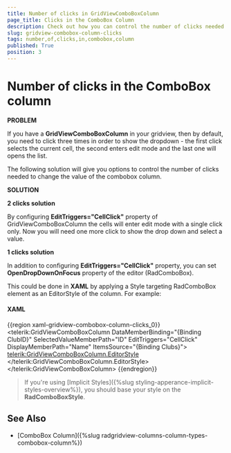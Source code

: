 ```yaml
---
title: Number of clicks in GridViewComboBoxColumn
page_title: Clicks in the ComboBox Column
description: Check out how you can control the number of clicks needed to change the value of the ComboBox Column within RadGridView - Telerik's WPF DataGrid.
slug: gridview-combobox-column-clicks
tags: number,of,clicks,in,combobox,column
published: True
position: 3
---
```


# Number of clicks in the ComboBox column

__PROBLEM__

If you have a __GridViewComboBoxColumn__ in your gridview, then by default, you need to click three times in order to show the dropdown - the first click selects the current cell, the second enters edit mode and the last one will opens the list.

The following solution will give you options to control the number of clicks needed to change the value of the combobox column.

__SOLUTION__

__2 clicks solution__

By configuring __EditTriggers="CellClick"__ property of GridViewComboBoxColumn the cells will enter edit mode with a single click only. Now you will need one more click to show the drop down and select a value.

__1 clicks solution__

In addition to configuring __EditTriggers="CellClick"__ property, you can set __OpenDropDownOnFocus__ property of the editor (RadComboBox). 

This could be done in __XAML__ by applying a Style targeting RadComboBox element as an EditorStyle of the column. For example:

#### __XAML__

{{region xaml-gridview-combobox-column-clicks_0}}
	<telerik:GridViewComboBoxColumn DataMemberBinding="{Binding ClubID}"
	                            SelectedValueMemberPath="ID"
	                            EditTriggers="CellClick"
	                            DisplayMemberPath="Name"
	                            ItemsSource="{Binding Clubs}">
	    <telerik:GridViewComboBoxColumn.EditorStyle>
	        <Style TargetType="telerik:RadComboBox">
	            <Setter Property="OpenDropDownOnFocus" Value="True"/>
	        </Style>
	    </telerik:GridViewComboBoxColumn.EditorStyle>
	</telerik:GridViewComboBoxColumn>
{{endregion}}

>If you're using [Implicit Styles]({%slug styling-apperance-implicit-styles-overview%}), you should base your style on the __RadComboBoxStyle__.

## See Also

 * [ComboBox Column]({%slug radgridview-columns-column-types-combobox-column%}) 


